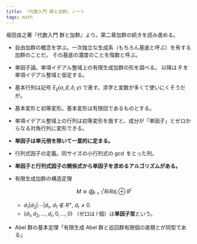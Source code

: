 ```yaml
---
title: 『代数入門 群と加群』ノート
tags: math
---
```


堀田良之著『代数入門 群と加群』より。第二章加群の続きを読み進める。

* 自由加群の概念を学ぶ。一次独立な生成系（もちろん基底と呼ぶ）を有する加群のことだ。
  その基底の濃度のことを階数と呼ぶ。
* 単因子論。単項イデアル整域上の有限生成加群の形を調べる。
  以降は $R$ を単項イデアル整域と仮定する。
* 基本行列は記号 $E_{ij}(\alpha, \beta, \delta, \gamma)$ で表す。添字と変数が多くて使いにくそうだが。
* 基本変形と初等変形。基本変形は有限回であるものとする。
* 単項イデアル整域上の行列は初等変形を施すと、成分が「単因子」とゼロからなる対角行列に変形できる。
* **単因子は単元倍を除いて一意的に定まる。**
* 行列式因子の定義。同サイズの小行列式の $\gcd$ をとった列。
* **単因子と行列式因子の関係式から単因子を求めるアルゴリズムがある。**
* 有限生成加群の構造定理

  $$
  M \cong \bigoplus_{i=1}^{r} R/Rd_i \oplus R^l
  $$

  * $d_1 \vert d_2 \vert \dotsb \vert d_r,\ d_1 \notin R^\times,\ d_r \neq 0.$
  * $(d_1, d_2, \dots, d_r, 0, \dots, 0)$ （ゼロは $l$ 個）は**単因子型**という。
* Abel 群の基本定理「有限生成 Abel 群と巡回群有限個の直積とが同型である」
